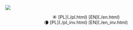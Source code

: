 [![](---ThisDir---/KacperTopolnicki.jpg)](https://sites.google.com/view/gr-natalka/main)

<center>
☀️ [PL](./pl.html)  [EN](./en.html) 
</center>
<center>
🌘 [PL](./pl_inv.html)  [EN](./en_inv.html) 
</center>
